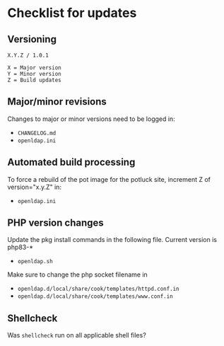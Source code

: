 # Checklist for updates

## Versioning
```
X.Y.Z / 1.0.1

X = Major version
Y = Minor version
Z = Build updates
```

## Major/minor revisions
Changes to major or minor versions need to be logged in:
* `CHANGELOG.md`
* `openldap.ini`

## Automated build processing
To force a rebuild of the pot image for the potluck site, increment Z of version="x.y.Z" in:
* `openldap.ini`

## PHP version changes
Update the pkg install commands in the following file. Current version is php83-*
* `openldap.sh`

Make sure to change the php socket filename in
* `openldap.d/local/share/cook/templates/httpd.conf.in`
* `openldap.d/local/share/cook/templates/www.conf.in`

## Shellcheck
Was `shellcheck` run on all applicable shell files?
